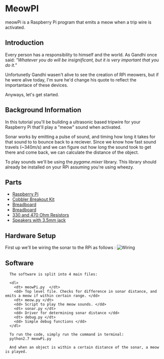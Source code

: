 MeowPI
==========

meowPi is a Raspberry Pi program that emits a meow when a trip wire is activated.

Introduction
-

Every person has a responsibility to himself and the world. As Gandhi once said: <i> "Whatever you do will be insignificant, but it is very important that you do it." </i> 

Unfortunetly Gandhi wasen't alive to see the creation of RPi meowers, but if he were alive today, I'm sure he'd change his quote to reflect the importantace of these devices.

Anyways, let's get started. 

Background Information
-

In this tutorial you'll be building a ultrasonic based tripwire for your Raspberry Pi that'll play a "meow" sound when activated. 
	  
Sonar works by emitting a pulse of sound, and timing how long it takes for that sound to to bounce back to a reciever. Since we know how fast sound travels (~340m/s) and we can figure out how long the sound took to get there and come back, we can calculate the distance of the object. 

To play sounds we'll be using the <i>pygame.mixer</i> library. This library should already be installed on your RPi assuming you're using wheezy. 

Parts 
-	  

* [Raspberry Pi]("http://www.amazon.com/Raspberry-Pi-Model-Revision-512MB/dp/B009SQQF9C/ref=sr_1_1?ie=UTF8&qid=1362138473&sr=8-1&keywords=raspberry+pi")
* [Cobbler Breakout Kit]("http://www.adafruit.com/products/914")
* [Breadboard]("http://www.amazon.com/BB400-Solderless-Plug-BreadBoard-tie-points/dp/B0040Z1ERO/ref=pd_sim_e_3")
* [Breadboard]("http://www.amazon.com/Ultrasonic-Module-HC-SR04-Distance-Arduino/dp/B004U8TOE6/ref=sr_1_1?ie=UTF8&qid=1362137669&sr=8-1&keywords=hc-sr04")
* [330 and 470 Ohm Resistors](http://www.amazon.com/Sparkfun-500-4W-Resistor-Kit/dp/B008MH97I4/ref=sr_1_1?s=electronics&ie=UTF8&qid=1362138498&sr=1-1&keywords=resistors")
* [Speakers with 3.5mm jack]("http://www.amazon.com/Logitech-S120-2-0-Multimedia-Speakers/dp/B000R9AAJA/ref=sr_1_2?s=electronics&ie=UTF8&qid=1362138535&sr=1-2&keywords=speakers")

Hardware Setup 
-

First up we'll be wiring the sonar to the RPi as follows : 
![Wiring]("../assets/img/ultraSonicWiring.png")  
	   
Software 
-	  
	  The software is split into 4 main files:

	  <dl>
	    <dt> meowPi.py  </dt>
	    <dd> Top level file. Checks for difference in sonar distance, and emits a meow if within certain range. </dd>
	    <dt> meow.py </dt>
	    <dd> Script to play the meow sounds. </dd>
	    <dt> sonar.py </dt>
	    <dd> Driver for determining sonar distance </dd>
	    <dt> debug.py </dt>
	    <dd> Simple debug functions </dd>
	  </dl> 
	  
	  To run the code, simply run the command in terminal:
	  python2.7 meowPi.py
	  
	  And when an object is within a certain distance of the sonar, a meow is played.


